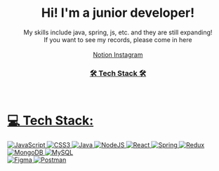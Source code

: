 <h1 align="center"><b>Hi! I'm a junior developer!</b></h1>
<p align="center">
My skills include java, spring, js, etc. and they are still expanding! <br>
If you want to see my records, please come in here<br>

<br>
 <a href="https://yoonyoonzzi.notion.site/YOON-0a4ac4b19b904ee98e440fb5eb267f8c"> Notion
 <a href="https://www.instagram.com/nuoyz/"> Instagram
 
</p>
<h3 align="center"><b>🛠 Tech Stack 🛠</b></h3>
</br>
 
# 💻 Tech Stack:
 ![JavaScript](https://img.shields.io/badge/javascript-%23323330.svg?style=for-the-badge&logo=javascript&logoColor=%23F7DF1E) 
 ![CSS3](https://img.shields.io/badge/css3-%231572B6.svg?style=for-the-badge&logo=css3&logoColor=white) 
 ![Java](https://img.shields.io/badge/java-%23ED8B00.svg?style=for-the-badge&logo=java&logoColor=white) 
 ![NodeJS](https://img.shields.io/badge/node.js-6DA55F?style=for-the-badge&logo=node.js&logoColor=white) 
 ![React](https://img.shields.io/badge/react-%2320232a.svg?style=for-the-badge&logo=react&logoColor=%2361DAFB) 
 ![Spring](https://img.shields.io/badge/spring-%236DB33F.svg?style=for-the-badge&logo=spring&logoColor=white) 
 ![Redux](https://img.shields.io/badge/redux-%23593d88.svg?style=for-the-badge&logo=redux&logoColor=white) 
 ![MongoDB](https://img.shields.io/badge/MongoDB-%234ea94b.svg?style=for-the-badge&logo=mongodb&logoColor=white) 
 ![MySQL](https://img.shields.io/badge/mysql-%2300f.svg?style=for-the-badge&logo=mysql&logoColor=white) 	
 ![Figma](https://img.shields.io/badge/figma-%23F24E1E.svg?style=for-the-badge&logo=figma&logoColor=white) 
 ![Postman](https://img.shields.io/badge/Postman-FF6C37?style=for-the-badge&logo=postman&logoColor=white)



